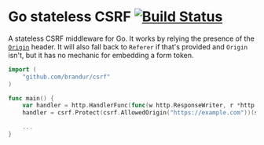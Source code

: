# Go stateless CSRF [![Build Status](https://travis-ci.org/brandur/csrf.svg?branch=master)](https://travis-ci.org/brandur/csrf)

A stateless CSRF middleware for Go. It works by relying the
presence of the [`Origin`][origin] header. It will also
fall back to `Referer` if that's provided and `Origin`
isn't, but it has no mechanic for embedding a form token.

``` go
import (
    "github.com/brandur/csrf"
)

func main() {
    var handler = http.HandlerFunc(func(w http.ResponseWriter, r *http.Request) {})
    handler = csrf.Protect(csrf.AllowedOrigin("https://example.com"))(s)

    ...
}
```

[origin]: https://developer.mozilla.org/en-US/docs/Web/HTTP/Headers/Origin
